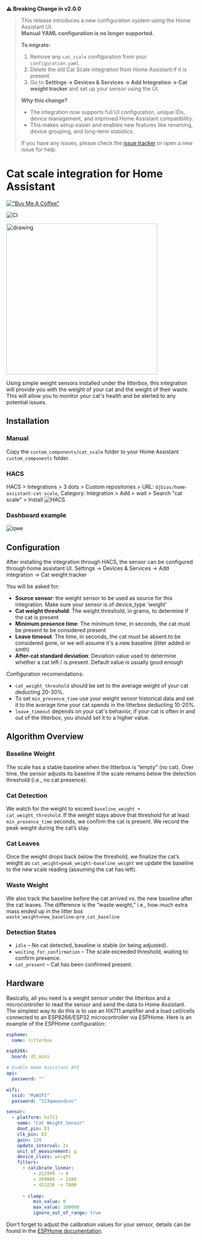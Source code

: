 
**⚠️ Breaking Change in v2.0.0**
>
> This release introduces a new configuration system using the Home Assistant UI.  
> **Manual YAML configuration is no longer supported.**
>
> **To migrate:**
> 1. Remove any `cat_scale` configuration from your `configuration.yaml`.
> 2. Delete the old Cat Scale integration from Home Assistant if it is present.
> 3. Go to **Settings → Devices & Services → Add Integration → Cat weight tracker** and set up your sensor using the UI.
>
> **Why this change?**
> - The integration now supports full UI configuration, unique IDs, device management, and improved Home Assistant compatibility.
> - This makes setup easier and enables new features like renaming, device grouping, and long-term statistics.
>
> If you have any issues, please check the [issue tracker](https://github.com/djbios/home-assistant-cat-scale/issues) or open a new issue for help.
# Cat scale integration for Home Assistant

[!["Buy Me A Coffee"](https://www.buymeacoffee.com/assets/img/custom_images/orange_img.png)](https://www.buymeacoffee.com/djbios)

![CI](https://github.com/djbios/home-assistant-cat-scale/actions/workflows/tests.yml/badge.svg)

<!-- Pytest Coverage Comment:Begin -->
<!-- Pytest Coverage Comment:End -->

<img src="https://pic.djbios.org/r3qe8x.png" alt="drawing" width="400"/>


Using simple weight sensors installed under the litterbox, this integration will provide you with the weight of your 
cat and the weight of their waste. 
This will allow you to monitor your cat's health and be alerted to any potential issues.

## Installation
### Manual
Copy the `custom_components/cat_scale` folder to your Home Assistant `custom_components` folder.

### HACS
HACS > Integrations > 3 dots > Custom repositories > URL: `djbios/home-assistant-cat-scale`, Category: Integration > Add > wait > Search "cat scale" > Install
![HACS](https://pic.djbios.org/yjf622.gif)

### Dashboard example
![qwe](https://pic.djbios.org/ijo4jd.png)

## Configuration
After installing the integration through HACS, the sensor can be configured through home assistant UI.
Settings -> Devices & Services -> Add integration -> Cat weight tracker

You will be asked for:
  - **Source sensor**: the weight sensor to be used as source for this integration. Make sure your sensor is of device_type 'weight'
  - **Cat weight threshold**: The weight threshold, in grams, to determine if the cat is present
  - **Minimum presence time**: The minimum time, in seconds, the cat must be present to be considered present
  - **Leave timeout**: The time, in seconds, the cat must be absent to be considered gone, or we will assume it's a new baseline (litter added or smth)
  - **After-cat standard deviation**: Deviation value used to determine whether a cat left / is present. Default value is usually good enough

Configuration recomendations:
- `cat_weight_threshold` should be set to the average weight of your cat deducting 20-30%.
- To set `min_presence_time` use your weight sensor historical data and set it to the average time your cat spends in the litterbox deducting 10-20%.
- `leave_timeout` depends on your cat's behavior, if your cat is often in and out of the litterbox, you should set it to a higher value.

## Algorithm Overview

### Baseline Weight

The scale has a stable baseline when the litterbox is “empty” (no cat).
Over time, the sensor adjusts its baseline if the scale remains below the detection threshold (i.e., no cat presence).

### Cat Detection

We watch for the weight to exceed `baseline_weight + cat_weight_threshold`.
If the weight stays above that threshold for at least `min_presence_time` seconds, we confirm the cat is present.
We record the peak weight during the cat’s stay.

### Cat Leaves

Once the weight drops back below the threshold, we finalize the cat’s weight as `cat_weight=peak_weight−baseline_weight`
we update the baseline to the new scale reading (assuming the cat has left).

### Waste Weight

We also track the baseline before the cat arrived vs. the new baseline after the cat leaves.
The difference is the “waste weight,” i.e., how much extra mass ended up in the litter box `waste_weight=new_baseline−pre_cat_baseline`

### Detection States

- `idle` – No cat detected, baseline is stable (or being adjusted).
- `waiting_for_confirmation` – The scale exceeded threshold, waiting to confirm presence.
- `cat_present` – Cat has been confirmed present.


## Hardware
Basically, all you need is a weight sensor under the litterbox and a microcontroller to read the sensor and send the data to Home Assistant.
The simplest way to do this is to use an HX711 amplifier and a load cell/cells connected to an ESP8266/ESP32 microcontroller via ESPHome.
Here is an example of the ESPHome configuration:

```yaml
esphome:
  name: litterbox

esp8266:
  board: d1_mini

# Enable Home Assistant API
api:
  password: ""

wifi:
  ssid: "MyWIFI"
  password: "123qweasdzxc"

sensor:
  - platform: hx711
    name: "Cat Weight Sensor"
    dout_pin: D1
    clk_pin: D3
    gain: 128
    update_interval: 2s
    unit_of_measurement: g
    device_class: weight
    filters:
      - calibrate_linear:
          - 212999 -> 0
          - 269866 -> 2100
          - 413236 -> 7800
      
      - clamp:
          min_value: 0
          max_value: 100000
          ignore_out_of_range: true
```
Don't forget to adjust the calibration values for your sensor, details can be found in the [ESPHome documentation](https://esphome.io/components/sensor/hx711.html).


